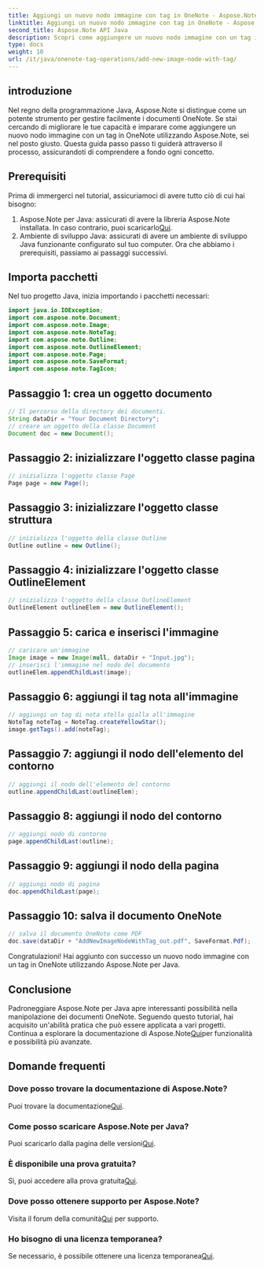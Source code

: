 ```yaml
---
title: Aggiungi un nuovo nodo immagine con tag in OneNote - Aspose.Note
linktitle: Aggiungi un nuovo nodo immagine con tag in OneNote - Aspose.Note
second_title: Aspose.Note API Java
description: Scopri come aggiungere un nuovo nodo immagine con un tag in OneNote utilizzando Aspose.Note per Java. Migliora le tue capacità di programmazione Java senza sforzo.
type: docs
weight: 10
url: /it/java/onenote-tag-operations/add-new-image-node-with-tag/
---
```

## introduzione
Nel regno della programmazione Java, Aspose.Note si distingue come un potente strumento per gestire facilmente i documenti OneNote. Se stai cercando di migliorare le tue capacità e imparare come aggiungere un nuovo nodo immagine con un tag in OneNote utilizzando Aspose.Note, sei nel posto giusto. Questa guida passo passo ti guiderà attraverso il processo, assicurandoti di comprendere a fondo ogni concetto.
## Prerequisiti
Prima di immergerci nel tutorial, assicuriamoci di avere tutto ciò di cui hai bisogno:
1.  Aspose.Note per Java: assicurati di avere la libreria Aspose.Note installata. In caso contrario, puoi scaricarlo[Qui](https://releases.aspose.com/note/java/).
2. Ambiente di sviluppo Java: assicurati di avere un ambiente di sviluppo Java funzionante configurato sul tuo computer.
Ora che abbiamo i prerequisiti, passiamo ai passaggi successivi.
## Importa pacchetti
Nel tuo progetto Java, inizia importando i pacchetti necessari:
```java
import java.io.IOException;
import com.aspose.note.Document;
import com.aspose.note.Image;
import com.aspose.note.NoteTag;
import com.aspose.note.Outline;
import com.aspose.note.OutlineElement;
import com.aspose.note.Page;
import com.aspose.note.SaveFormat;
import com.aspose.note.TagIcon;
```
## Passaggio 1: crea un oggetto documento
```java
// Il percorso della directory dei documenti.
String dataDir = "Your Document Directory";
// creare un oggetto della classe Document
Document doc = new Document();
```
## Passaggio 2: inizializzare l'oggetto classe pagina
```java
// inizializza l'oggetto classe Page
Page page = new Page();
```
## Passaggio 3: inizializzare l'oggetto classe struttura
```java
// inizializza l'oggetto della classe Outline
Outline outline = new Outline();
```
## Passaggio 4: inizializzare l'oggetto classe OutlineElement
```java
// inizializza l'oggetto della classe OutlineElement
OutlineElement outlineElem = new OutlineElement();
```
## Passaggio 5: carica e inserisci l'immagine
```java
// caricare un'immagine
Image image = new Image(null, dataDir + "Input.jpg");
// inserisci l'immagine nel nodo del documento
outlineElem.appendChildLast(image);
```
## Passaggio 6: aggiungi il tag nota all'immagine
```java
// aggiungi un tag di nota stella gialla all'immagine
NoteTag noteTag = NoteTag.createYellowStar();
image.getTags().add(noteTag);
```
## Passaggio 7: aggiungi il nodo dell'elemento del contorno
```java
// aggiungi il nodo dell'elemento del contorno
outline.appendChildLast(outlineElem);
```
## Passaggio 8: aggiungi il nodo del contorno
```java
// aggiungi nodo di contorno
page.appendChildLast(outline);
```
## Passaggio 9: aggiungi il nodo della pagina
```java
// aggiungi nodo di pagina
doc.appendChildLast(page);
```
## Passaggio 10: salva il documento OneNote
```java
// salva il documento OneNote come PDF
doc.save(dataDir + "AddNewImageNodeWithTag_out.pdf", SaveFormat.Pdf);
```
Congratulazioni! Hai aggiunto con successo un nuovo nodo immagine con un tag in OneNote utilizzando Aspose.Note per Java.
## Conclusione
 Padroneggiare Aspose.Note per Java apre interessanti possibilità nella manipolazione dei documenti OneNote. Seguendo questo tutorial, hai acquisito un'abilità pratica che può essere applicata a vari progetti. Continua a esplorare la documentazione di Aspose.Note[Qui](https://reference.aspose.com/note/java/)per funzionalità e possibilità più avanzate.
## Domande frequenti
### Dove posso trovare la documentazione di Aspose.Note?
 Puoi trovare la documentazione[Qui](https://reference.aspose.com/note/java/).
### Come posso scaricare Aspose.Note per Java?
 Puoi scaricarlo dalla pagina delle versioni[Qui](https://releases.aspose.com/note/java/).
### È disponibile una prova gratuita?
 Sì, puoi accedere alla prova gratuita[Qui](https://releases.aspose.com/).
### Dove posso ottenere supporto per Aspose.Note?
 Visita il forum della comunità[Qui](https://forum.aspose.com/c/note/28) per supporto.
### Ho bisogno di una licenza temporanea?
 Se necessario, è possibile ottenere una licenza temporanea[Qui](https://purchase.aspose.com/temporary-license/).